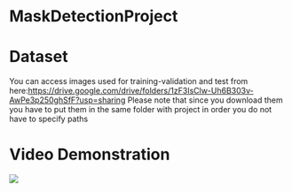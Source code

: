 # MaskDetectionProject
# Dataset
You can access images used for training-validation and test from here:https://drive.google.com/drive/folders/1zF3IsClw-Uh6B303v-AwPe3p250ghSfF?usp=sharing
Please note that since you download them you have to put them in the same folder with project in order you do not have to specify paths
# Video Demonstration
![](mask.gif)
